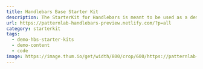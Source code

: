 ```yaml
---
title: Handlebars Base Starter Kit
description: The StarterKit for Handlebars is meant to be used as a demonstration of a Handlebars-based project in Pattern Lab.
url: https://patternlab-handlebars-preview.netlify.com/?p=all
category: starterkit
tags:
  - demo-hbs-starter-kits
  - demo-content
  - code
image: https://image.thum.io/get/width/800/crop/600/https://patternlab-handlebars-preview.netlify.com/
---
```

